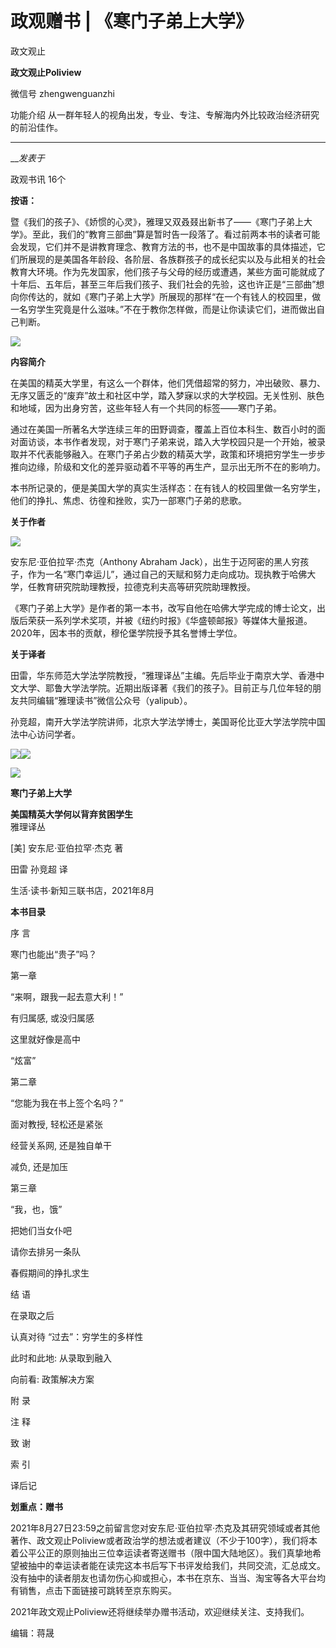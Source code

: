 

#  政观赠书 | 《寒门子弟上大学》

政文观止  

**政文观止Poliview** 

微信号 zhengwenguanzhi

功能介绍 从一群年轻人的视角出发，专业、专注、专解海内外比较政治经济研究的前沿佳作。

____

___发表于_

政观书讯 16个

**按语：**

暨《我们的孩子》、《娇惯的心灵》，雅理又双叒叕出新书了——《寒门子弟上大学》。至此，我们的“教育三部曲”算是暂时告一段落了。看过前两本书的读者可能会发现，它们并不是讲教育理念、教育方法的书，也不是中国故事的具体描述，它们所展现的是美国各年龄段、各阶层、各族群孩子的成长纪实以及与此相关的社会教育大环境。作为先发国家，他们孩子与父母的经历或遭遇，某些方面可能就成了十年后、五年后，甚至三年后我们孩子、我们社会的先验，这也许正是“三部曲”想向你传达的，就如《寒门子弟上大学》所展现的那样“在一个有钱人的校园里，做一名穷学生究竟是什么滋味。”不在于教你怎样做，而是让你读读它们，进而做出自己判断。

![](/images/71/2.jpeg)

 **内容简介**

在美国的精英大学里，有这么一个群体，他们凭借超常的努力，冲出破败、暴力、无序又匮乏的“废弃”故土和社区中学，踏入梦寐以求的大学校园。无关性别、肤色和地域，因为出身穷苦，这些年轻人有一个共同的标签——寒门子弟。

  

通过在美国一所著名大学连续三年的田野调查，覆盖上百位本科生、数百小时的面对面访谈，本书作者发现，对于寒门子弟来说，踏入大学校园只是一个开始，被录取并不代表能够融入。在寒门子弟占少数的精英大学，政策和环境把穷学生一步步推向边缘，阶级和文化的差异驱动着不平等的再生产，显示出无所不在的影响力。

  

本书所记录的，便是美国大学的真实生活样态：在有钱人的校园里做一名穷学生，他们的挣扎、焦虑、彷徨和挫败，实乃一部寒门子弟的悲歌。

  

 **关于作者**

![](/images/71/3.jpeg)

安东尼·亚伯拉罕·杰克（Anthony Abraham
Jack），出生于迈阿密的黑人穷孩子，作为一名“寒门幸运儿”，通过自己的天赋和努力走向成功。现执教于哈佛大学，任教育研究院助理教授，拉德克利夫高等研究院助理教授。  

  

《寒门子弟上大学》是作者的第一本书，改写自他在哈佛大学完成的博士论文，出版后荣获一系列学术奖项，并被《纽约时报》《华盛顿邮报》等媒体大量报道。2020年，因本书的贡献，穆伦堡学院授予其名誉博士学位。

  

 **关于译者**

田雷，华东师范大学法学院教授，“雅理译丛”主编。先后毕业于南京大学、香港中文大学、耶鲁大学法学院。近期出版译著《我们的孩子》。目前正与几位年轻的朋友共同编辑“雅理读书”微信公众号（yalipub）。

  

孙竞超，南开大学法学院讲师，北京大学法学博士，美国哥伦比亚大学法学院中国法中心访问学者。

![](/images/71/4.jpeg)![](/images/71/5.jpeg)

  

![](/images/71/6.jpeg)

 **寒门子弟上大学**

 **美国精英大学何以背弃贫困学生**  
雅理译丛

[美] 安东尼·亚伯拉罕·杰克 著

田雷 孙竞超 译

生活·读书·新知三联书店，2021年8月

  

 **本书目录**

序 言  

寒门也能出“贵子”吗？

  

第一章

“来啊，跟我一起去意大利！”

有归属感, 或没归属感

这里就好像是高中

“炫富”

  

第二章

“您能为我在书上签个名吗？”

面对教授, 轻松还是紧张

经营关系网, 还是独自单干

减负, 还是加压

  

第三章

“我，也，饿”

把她们当女仆吧

请你去排另一条队

春假期间的挣扎求生

  

结 语

在录取之后

认真对待 “过去”：穷学生的多样性

此时和此地: 从录取到融入  

向前看: 政策解决方案

  

附 录

注 释

致 谢

索 引

译后记

  

 **划重点：赠书**

2021年8月27日23:59之前留言您对安东尼·亚伯拉罕·杰克及其研究领域或者其他著作、政文观止Poliview或者政治学的想法或者建议（不少于100字），我们将本着公平公正的原则抽出三位幸运读者寄送赠书（限中国大陆地区）。我们真挚地希望被抽中的幸运读者能在读完这本书后写下书评发给我们，共同交流，汇总成文。没有抽中的读者朋友也请勿伤心抑或担心，本书在京东、当当、淘宝等各大平台均有销售，点击下面链接可跳转至京东购买。

2021年政文观止Poliview还将继续举办赠书活动，欢迎继续关注、支持我们。

编辑：蒋晟

  

